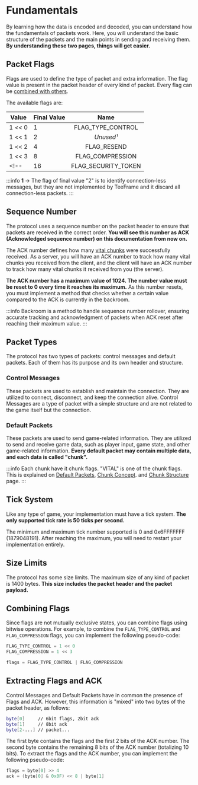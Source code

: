 # Fundamentals

By learning how the data is encoded and decoded, you can understand how the fundamentals of packets work. Here, you will understand the basic structure of the packets and the main points in sending and receiving them. **By understanding these two pages, things will get easier.**

## Packet Flags

Flags are used to define the type of packet and extra information. The flag value is present in the packet header of every kind of packet. Every flag can be [combined with others](#combining-flags).

The available flags are:

| Value    | Final Value | Name                      |
| -------- | ----------- | :-----------------------: |
| 1 << 0   | 1           | FLAG_TYPE_CONTROL         | 
| 1 << 1   | 2           | *Unused¹* |
| 1 << 2   | 4           | FLAG_RESEND               |
| 1 << 3   | 8           | FLAG_COMPRESSION          |
<!-- | 16       | FLAG_SECURITY_TOKEN       | -->

:::info
**1** -> The flag of final value "2" is to identify connection-less messages, but they are not implemented by TeeFrame and it discard all connection-less packets.
:::

## Sequence Number

The protocol uses a sequence number on the packet header to ensure that packets are received in the correct order. **You will see this number as ACK (Acknowledged sequence number) on this documentation from now on.**

The ACK number defines how many [vital chunks](#default-packets) were successfully received. As a server, you will have an ACK number to track how many vital chunks you received from the client, and the client will have an ACK number to track how many vital chunks it received from you (the server).

**The ACK number has a maximum value of 1024. The number value must be reset to 0 every time it reaches its maximum.** As this number resets, you must implement a method that checks whether a certain value compared to the ACK is currently in the backroom.

:::info
Backroom is a method to handle sequence number rollover, ensuring accurate tracking and acknowledgment of packets when ACK reset after reaching their maximum value.
:::

<!-- ## Security Token

Every game related packet has a packet header with a security token field. When the client sends the first packet to connect to the server, the serve will send a response with a new generated security token. From now on, **the client and the server** will use this security token to send and receive packets. This token is used to prevent spoofing attacks.

The security token is a 4-byte value randomly generated. You can just generate 4 random bytes, or 4 random numbers from 0 to 255 and encode them later.-->


## Packet Types

The protocol has two types of packets: control messages and default packets. Each of them has its purpose and its own header and structure.

<!-- ### Connection-less Messages

These packets are used to send information to the server without establishing a connection. They are used for server discovery and server information. The connection can send a connection-less packet to check if a server is online, and the server can send a connection-less packet to answer with its information (name, map name, player list, etc.). -->

### Control Messages

These packets are used to establish and maintain the connection. They are utilized to connect, disconnect, and keep the connection alive. Control Messages are a type of packet with a simple structure and are not related to the game itself but the connection.

### Default Packets

These packets are used to send game-related information. They are utilized to send and receive game data, such as player input, game state, and other game-related information. **Every default packet may contain multiple data, and each data is called "chunk".**

:::info
Each chunk have it chunk flags. "VITAL" is one of the chunk flags. This is explained on [Default Packets](./packets/default-packets.md), [Chunk Concept](./packets/chunk-concepts.md). and [Chunk Structure](./chunks/chunk-structure.md) page.
:::

## Tick System

Like any type of game, your implementation must have a tick system. **The only supported tick rate is 50 ticks per second.** 

The minimum and maximum tick number supported is 0 and 0x6FFFFFFF (1879048191). After reaching the maximum, you will need to restart your implementation entirely.

## Size Limits

The protocol has some size limits. The maximum size of any kind of packet is 1400 bytes. **This size includes the packet header and the packet payload.**

## Combining Flags

Since flags are not mutually exclusive states, you can combine flags using bitwise operations. For example, to combine the `FLAG_TYPE_CONTROL` and `FLAG_COMPRESSION` flags, you can implement the following pseudo-code:

```c
FLAG_TYPE_CONTROL = 1 << 0
FLAG_COMPRESSION = 1 << 3

flags = FLAG_TYPE_CONTROL | FLAG_COMPRESSION
```

## Extracting Flags and ACK

Control Messages and Default Packets have in common the presence of Flags and ACK. However, this information is "mixed" into two bytes of the packet header, as follows:

```sh
byte[0]     // 6bit flags, 2bit ack
byte[1]     // 8bit ack
byte[2-...] // packet...
```

The first byte contains the flags and the first 2 bits of the ACK number. The second byte contains the remaining 8 bits of the ACK number (totalizing 10 bits). To extract the flags and the ACK number, you can implement the following pseudo-code:

```c
flags = byte[0] >> 4
ack = (byte[0] & 0x0F) << 8 | byte[1]
```